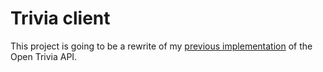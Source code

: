 # Trivia client

This project is going to be a rewrite of my [previous implementation](https://github.com/viktorzetterstrom/salt-open-trivia) of the Open Trivia API.
